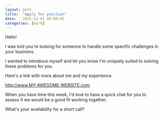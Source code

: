 ```yaml
---
layout: post
title:  "Apply for position"
date:   2015-12-01 00:00:02
categories: [work]
---
```


Hello!

I was told you're looking for someone to handle some specific challenges in your business.

I wanted to introduce myself and let you know I'm uniquely suited to solving these problems for you.

Here's a link with more about me and my experience.

http://www.MY-AWESOME-WEBSITE.com

When you have time this week, I'd love to have a quick chat for you to assess if we would be a good fit working together.

What's your availability for a short call?
